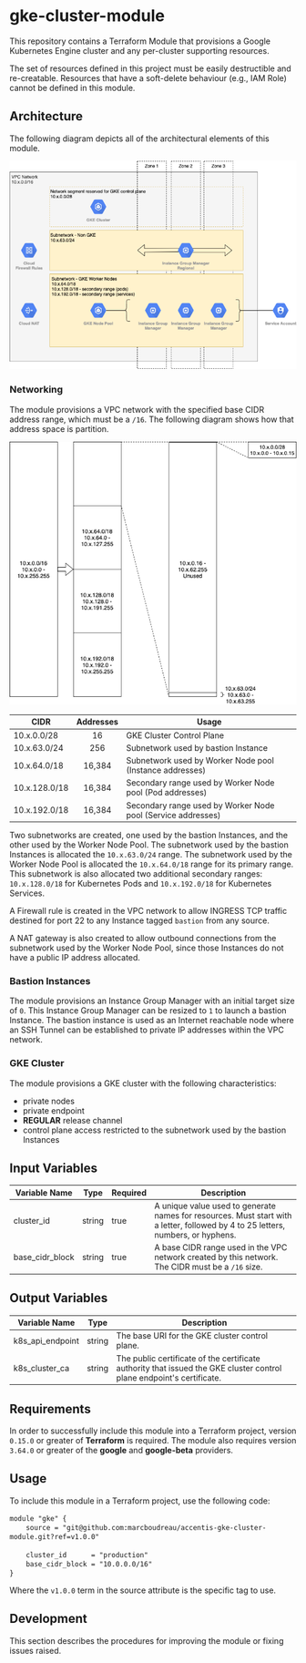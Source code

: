 gke-cluster-module
==================

This repository contains a Terraform Module that provisions a Google Kubernetes Engine cluster and any per-cluster supporting resources.

The set of resources defined in this project must be easily destructible and re-creatable.  Resources that have a soft-delete behaviour (e.g., IAM Role) cannot be defined in this module.

## Architecture

The following diagram depicts all of the architectural elements of this module.

![Architectural Diagram](./architecture.png)

### Networking

The module provisions a VPC network with the specified base CIDR address range, which must be a `/16`.  The following diagram shows how that address space is partition.

![Address Space Diagram](./address-space.png)

| CIDR          | Addresses | Usage                                                        |
| ------------- |:---------:| ------------------------------------------------------------ |
| 10.x.0.0/28   | 16        | GKE Cluster Control Plane                                    |
| 10.x.63.0/24  | 256       | Subnetwork used by bastion Instance                          |
| 10.x.64.0/18  | 16,384    | Subnetwork used by Worker Node pool (Instance addresses)     |
| 10.x.128.0/18 | 16,384    | Secondary range used by Worker Node pool (Pod addresses)     |
| 10.x.192.0/18 | 16,384    | Secondary range used by Worker Node pool (Service addresses) |

Two subnetworks are created, one used by the bastion Instances, and the other used by the Worker Node Pool.  The subnetwork used by the bastion Instances is allocated the `10.x.63.0/24` range.  The subnetwork used by the Worker Node Pool is allocated the `10.x.64.0/18` range for its primary range.  This subnetwork is also allocated two additional secondary ranges: `10.x.128.0/18` for Kubernetes Pods and `10.x.192.0/18` for Kubernetes Services.

A Firewall rule is created in the VPC network to allow INGRESS TCP traffic destined for port 22 to any Instance tagged `bastion` from any source.

A NAT gateway is also created to allow outbound connections from the subnetwork used by the Worker Node Pool, since those Instances do not have a public IP address allocated.

### Bastion Instances

The module provisions an Instance Group Manager with an initial target size of `0`.  This Instance Group Manager can be resized to `1` to launch a bastion Instance.  The bastion instance is used as an Internet reachable node where an SSH Tunnel can be established to private IP addresses within the VPC network.

### GKE Cluster

The module provisions a GKE cluster with the following characteristics:

* private nodes
* private endpoint
* **REGULAR** release channel
* control plane access restricted to the subnetwork used by the bastion Instances

## Input Variables

| Variable Name   | Type   | Required | Description |
| --------------- | ------ | -------- | ----------- |
| cluster_id      | string | true     | A unique value used to generate names for resources.  Must start with a letter, followed by 4 to 25 letters, numbers, or hyphens. |
| base_cidr_block | string | true     | A base CIDR range used in the VPC network created by this network.  The CIDR must be a `/16` size. |

## Output Variables

| Variable Name    | Type   | Description |
| ---------------- | ------ | ----------- |
| k8s_api_endpoint | string | The base URI for the GKE cluster control plane. |
| k8s_cluster_ca   | string | The public certificate of the certificate authority that issued the GKE cluster control plane endpoint's certificate. |

## Requirements

In order to successfully include this module into a Terraform project, version `0.15.0` or greater of **Terraform** is required.  The module also requires version `3.64.0` or greater of the **google** and **google-beta** providers.

## Usage

To include this module in a Terraform project, use the following code:
```
module "gke" {
    source = "git@github.com:marcboudreau/accentis-gke-cluster-module.git?ref=v1.0.0"

    cluster_id      = "production"
    base_cidr_block = "10.0.0.0/16"
}
```
Where the `v1.0.0` term in the source attribute is the specific tag to use.

## Development

This section describes the procedures for improving the module or fixing issues raised.